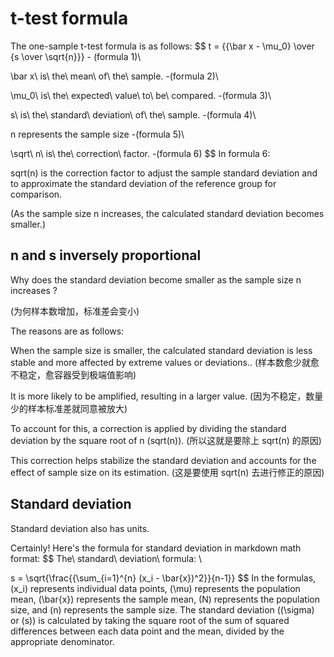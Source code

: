 

# t-test formula

The one-sample t-test formula is as follows:
$$
t = {{\bar x - \mu_0} \over {s \over \sqrt{n}}} - (formula 1)\\

\bar x\ is\ the\ mean\ of\ the\ sample. -(formula 2)\\

\mu_0\ is\ the\ expected\ value\ to\ be\ compared. -(formula 3)\\

s\ is\ the\ standard\ deviation\ of\ the\ sample. -(formula 4)\\

n represents the sample size -(formula 5)\\

\sqrt\ n\ is\ the\ correction\ factor. -(formula 6)
$$
In formula 6:

sqrt(n) is the correction factor to adjust the sample standard deviation and to approximate the standard deviation of the reference group for comparison.



(As the sample size n increases, the calculated standard deviation becomes smaller.)

## n and s inversely proportional

Why does the standard deviation become smaller as the sample size n increases ?

(为何样本数增加，标准差会变小)

The reasons are as follows:

When the sample size is smaller, the calculated standard deviation is less stable and more affected by extreme values or deviations.. (样本数愈少就愈不稳定，愈容器受到极端值影响)

It is more likely to be amplified, resulting in a larger value.  (因为不稳定，数量少的样本标准差就同意被放大)

To account for this, a correction is applied by dividing the standard deviation by the square root of n (sqrt(n)). (所以这就是要除上 sqrt(n) 的原因)

This correction helps stabilize the standard deviation and accounts for the effect of sample size on its estimation. (这是要使用 sqrt(n) 去进行修正的原因)

## Standard deviation

Standard deviation also has units.



Certainly! Here's the formula for standard deviation in markdown math format:
$$
The\ standard\ deviation\ formula: \\

s = \sqrt{\frac{{\sum_{i=1}^{n} (x_i - \bar{x})^2}}{n-1}}
$$
In the formulas, \(x_i\) represents individual data points, \(\mu\) represents the population mean, \(\bar{x}\) represents the sample mean, \(N\) represents the population size, and \(n\) represents the sample size. The standard deviation (\(\sigma\) or \(s\)) is calculated by taking the square root of the sum of squared differences between each data point and the mean, divided by the appropriate denominator.